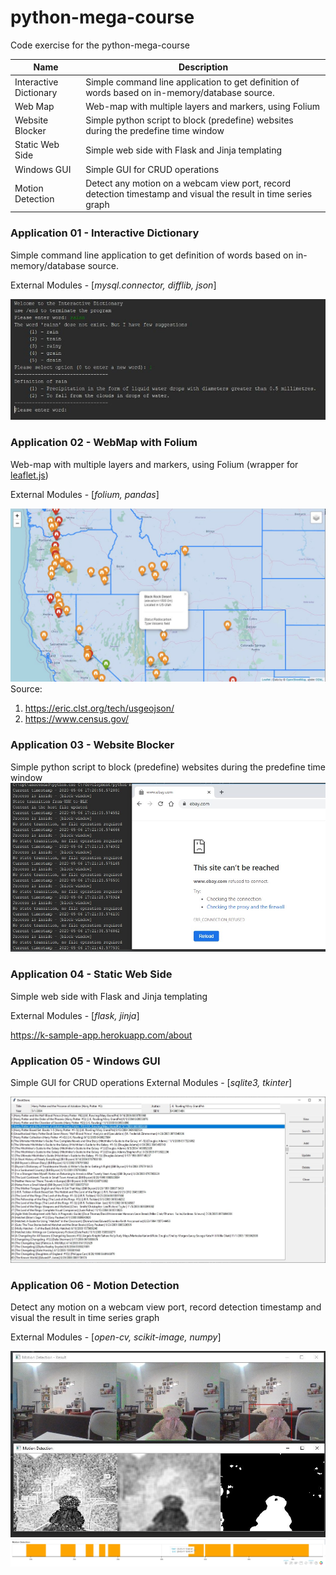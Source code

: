 # python-mega-course
Code exercise for the python-mega-course

Name | Description
------------ | -------------
Interactive Dictionary | Simple command line application to get definition of words based on in-memory/database source.
Web Map | Web-map with multiple layers and markers, using Folium
Website Blocker | Simple python script to block (predefine) websites during the predefine time window
Static Web Side | Simple web side with Flask and Jinja templating
Windows GUI | Simple GUI for CRUD operations
Motion Detection | Detect any motion on a webcam view port, record detection timestamp and visual the result in time series graph

### Application 01 - Interactive Dictionary
Simple command line application to get definition of words based on in-memory/database source.

External Modules - [_mysql.connector, difflib, json_]

![Image description](doc/app_dictonary.JPG)

### Application 02 - WebMap with Folium
Web-map with multiple layers and markers, using Folium (wrapper for [leaflet.js](https://python-visualization.github.io/folium/))

External Modules - [_folium, pandas_]

![Image description](doc/webmap.JPG)
Source: 
1. https://eric.clst.org/tech/usgeojson/
2. https://www.census.gov/

### Application 03 - Website Blocker 
Simple python script to block (predefine) websites during the predefine time window
![Image description](doc/web_blocker.jpg)

### Application 04 - Static Web Side
Simple web side with Flask and Jinja templating

External Modules - [_flask, jinja_]

https://k-sample-app.herokuapp.com/about

### Application 05 - Windows GUI
Simple GUI for CRUD operations
External Modules - [_sqlite3, tkinter_]

![Image description](doc/book_store.JPG)

### Application 06 - Motion Detection
Detect any motion on a webcam view port, record detection timestamp and visual the result in time series graph

External Modules - [_open-cv, scikit-image, numpy_]

![Image description](doc/motion_detect.JPG)
![Image description](doc/motion_detect_graph.JPG)
